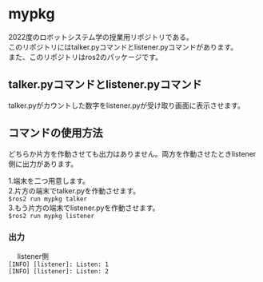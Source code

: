 # mypkg
2022度のロボットシステム学の授業用リポジトリである。  
このリポジトリにはtalker.pyコマンドとlistener.pyコマンドがあります。  
また、このリポジトリはros2のパッケージです。
## talker.pyコマンドとlistener.pyコマンド
talker.pyがカウントした数字をlistener.pyが受け取り画面に表示させます。
## コマンドの使用方法
どちらか片方を作動させても出力はありません。両方を作動させたときlistener側に出力があります。  

1.端末を二つ用意します。  
2.片方の端末でtalker.pyを作動させます。  
`$ros2 run mypkg talker`  
3.もう片方の端末でlistener.pyを作動させます。  
`$ros2 run mypkg listener`  

### 出力
　
listener側  
`[INFO] [listener]: Listen: 1`  
`[INFO] [listener]: Listen: 2`


 
